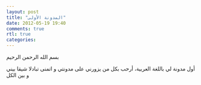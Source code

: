 ```yaml
---
layout: post
title: "المدونة الأولى"
date: 2012-05-19 19:40
comments: true
rtl: true
categories: 
---
```

بسم الله الرحمن الرحيم

أول مدونة لي باللغة العربية، أرحب بكل من يزورني على مدونتي و اتمنى تبادلا شيقا بيني و بين الكل
